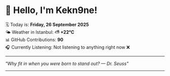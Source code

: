 # 👋 Hello, I'm Kekn9ne!

🗓️ Today is: **Friday, 26 September 2025**  
🌤️ Weather in Istanbul: **⛅️  +22°C**  
📊 GitHub Contributions: **90**  
🎧 Currently Listening: Not listening to anything right now ❌

---

_"Why fit in when you were born to stand out? — *Dr. Seuss*"_

---
